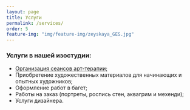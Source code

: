 ```yaml
---
layout: page
title: Услуги
permalink: /services/
order: 5
feature-img: "img/feature-img/zeyskaya_GES.jpg"
---
```

<h3>Услуги в нашей изостудии:</h3>
<ul>
  <li><a href="/programm/index.html#art-therapy">Организация сеансов арт-терапии;</a></li>
  <li>Приобретение художественных материалов для начинающих и опытных художников;</li>
  <li>Оформление работ в багет;</li>
  <li>Работы на заказ (портреты, роспись стен, аквагрим и мехенди);</li>
  <li>Услуги дизайнера.</li>
</ul>
